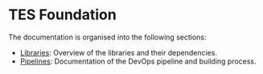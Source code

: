 # TES Foundation

The documentation is organised into the following sections:

- [Libraries](libraries.md): Overview of the libraries and their dependencies.
- [Pipelines](../pipelines/README.md): Documentation of the DevOps pipeline and building process.
